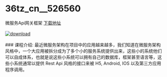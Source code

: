# 36tz_cn__526560
微服务Api网关框架
[下载地址](http://www.36tz.cn/article/526560 "下载地址")
<br/></br>[![download](http://36tz.cn/muke_img/2019_08_1-85-300x218.png "下载地址")](http://www.36tz.cn/article/526560 "下载地址")
<br/></br>### 课程介绍:
最近微服务架构在项目中的应用越来越多，我们知道在微服务架构风格中，一个大应用被拆分成为了多个小的服务系统提供出来，这些小的系统他们可以自成体系，也就是说这些小系统可以拥有自己的数据库，框架甚至语言等，这些小系统通常以提供 Rest Api 风格的接口来被 H5, Android, IOS 以及第三方应用程序调用。


 
